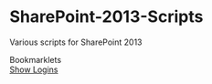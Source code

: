 # SharePoint-2013-Scripts
Various scripts for SharePoint 2013

Bookmarklets  
<a href="javascript:(function()%257Bfunction%2520callback()%257B%252F%252F%257Dvar%2520s%253Ddocument.createElement(%2522script%2522)%253Bs.src%253D%2522https%253A%252F%252Fraw.githubusercontent.com%252Fcrapier%252FSharePoint-2013-Scripts%252Fmaster%252Fscripts%252FSharePointLoginBookmarklet.js%2522%253Bif(s.addEventListener)%257Bs.addEventListener(%2522load%2522%252Ccallback%252Cfalse)%257Delse%2520if(s.readyState)%257Bs.onreadystatechange%253Dcallback%257Ddocument.body.appendChild(s)%253B%257D)()">Show Logins</a>
